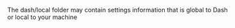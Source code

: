 The dash/local folder may contain settings information that is global to Dash or local to your machine